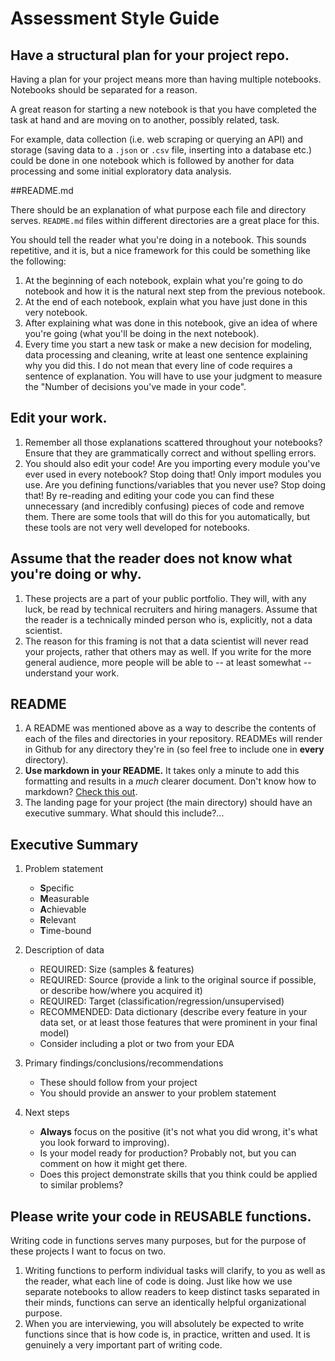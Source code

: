 # Assessment Style Guide

## Have a structural plan for your project repo.

Having a plan for your project means more than having multiple notebooks. Notebooks should be separated for a reason.

A great reason for starting a new notebook is that you have completed the task at hand and are moving on to another, possibly related, task.

For example, data collection (i.e. web scraping or querying an API) and storage (saving data to a `.json` or `.csv` file, inserting into a database etc.) could be done in one notebook which is followed by another for data processing and some initial exploratory data analysis.

##README.md

There should be an explanation of what purpose each file and directory serves. `README.md` files within different directories are a great place for this.

You should tell the reader what you're doing in a notebook. This sounds repetitive, and it is, but a nice framework for this could be something like the following:

1. At the beginning of each notebook, explain what you're going to do notebook and how it is the natural next step from the previous notebook.
1. At the end of each notebook, explain what you have just done in this very notebook.
1. After explaining what was done in this notebook, give an idea of where you're going (what you'll be doing in the next notebook).
1. Every time you start a new task or make a new decision for modeling, data processing and cleaning, write at least one sentence explaining why you did this. I do not mean that every line of code requires a sentence of explanation. You will have to use your judgment to measure the "Number of decisions you've made in your code".

## Edit your work.
1. Remember all those explanations scattered throughout your notebooks? Ensure that they are grammatically correct and without spelling errors.
1. You should also edit your code! Are you importing every module you've ever used in every notebook? Stop doing that! Only import modules you use. Are you defining functions/variables that you never use? Stop doing that! By re-reading and editing your code you can find these unnecessary (and incredibly confusing) pieces of code and remove them. There are some tools that will do this for you automatically, but these tools are not very well developed for notebooks.

## Assume that the reader does not know what you're doing or why.
1. These projects are a part of your public portfolio. They will, with any luck, be read by technical recruiters and hiring managers. Assume that the reader is a technically minded person who is, explicitly, not a data scientist.
1. The reason for this framing is not that a data scientist will never read your projects, rather that others may as well. If you write for the more general audience, more people will be able to -- at least somewhat -- understand your work.

## README
1. A README was mentioned above as a way to describe the contents of each of the files and directories in your repository. READMEs will render in Github for any directory they're in (so feel free to include one in **every** directory).
1. **Use markdown in your README.** It takes only a minute to add this formatting and results in a *much* clearer document. Don't know how to markdown? [Check this out](https://help.github.com/articles/basic-writing-and-formatting-syntax/).
1. The landing page for your project (the main directory) should have an executive summary. What should this include?...

## Executive Summary
1. Problem statement
    - **S**pecific
    - **M**easurable
    - **A**chievable
    - **R**elevant
    - **T**ime-bound
2. Description of data
    - REQUIRED: Size (samples & features)
    - REQUIRED: Source (provide a link to the original source if possible, or describe how/where you acquired it)
    - REQUIRED: Target (classification/regression/unsupervised)
    - RECOMMENDED: Data dictionary (describe every feature in your data set, or at least those features that were prominent in your final model)
    - Consider including a plot or two from your EDA

4. Primary findings/conclusions/recommendations
    - These should follow from your project
    - You should provide an answer to your problem statement
5. Next steps
    - **Always** focus on the positive (it's not what you did wrong, it's what you look forward to improving).
    - Is your model ready for production? Probably not, but you can comment on how it might get there.
    - Does this project demonstrate skills that you think could be applied to similar problems?

## Please write your code in REUSABLE functions.

Writing code in functions serves many purposes, but for the purpose of these projects I want to focus on two.

1. Writing functions to perform individual tasks will clarify, to you as well as the reader, what each line of code is doing. Just like how we use separate notebooks to allow readers to keep distinct tasks separated in their minds, functions can serve an identically helpful organizational purpose.
1. When you are interviewing, you will absolutely be expected to write functions since that is how code is, in practice, written and used. It is genuinely a very important part of writing code.
